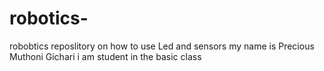# robotics-
robobtics reposlitory on how to use Led and sensors
my name is Precious Muthoni Gichari
i am student in the basic class
